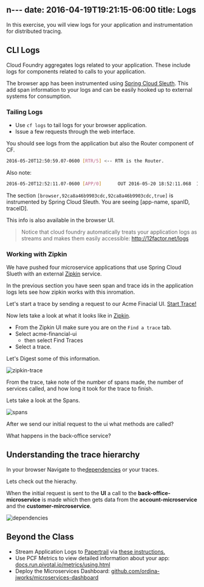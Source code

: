  n---
date: 2016-04-19T19:21:15-06:00
title: Logs
---

In this exercise, you will view logs for your application and instrumentation for distributed tracing.

## CLI Logs

Cloud Foundry aggregates logs related to your application.  These include logs for components related to calls to your application.

The browser app has been instrumented using <a href="http://cloud.spring.io/spring-cloud-static/spring-cloud-sleuth/1.0.9.RELEASE/" target="_blank">Spring Cloud Sleuth</a>.  This add span information to your logs and can be easily hooked up to external systems for consumption.

### Tailing Logs

* Use `cf logs` to tail logs for your browser application.
* Issue a few requests through the web interface.

You should see logs from the application but also the Router component of CF.

```sh
2016-05-20T12:50:59.07-0600 [RTR/5] <-- RTR is the Router.
```

Also note:

```sh
2016-05-20T12:52:11.07-0600 [APP/0]      OUT 2016-05-20 18:52:11.068  INFO [browser,92ca8a46b9903cdc,92ca8a46b9903cdc,true]
```

The section `[browser,92ca8a46b9903cdc,92ca8a46b9903cdc,true]` is instrumented by Spring Cloud Sleuth.  You are seeing [app-name, spanID, traceID].

This info is also available in the browser UI.

> Notice that cloud foundry automatically treats your application logs as streams and makes them easily accessible: http://12factor.net/logs

### Working with Zipkin

We have pushed four microservice applications that use Spring Cloud Slueth with an external [Zipkin](http://zipkin.io/) service.

In the previous section you have seen span and trace ids in the application logs lets see how zipkin works with this inromation.

Let's start a trace by sending a request to our Acme Finacial UI. <a href="/start" target="_blank">Start Trace!</a>

Now lets take a look at what it looks like in <a href="Zipkin" target="_blank">Zipkin</a>.

  - From the Zipkin UI make sure you are on the `Find a trace` tab.
  - Select acme-financial-ui
    - then select Find Traces
  - Select a trace.

Let's Digest some of this information.

![zipkin-trace](/img/zipkin-trace.png)

From the trace, take note of the number of spans made, the number of services called, and how long it took for the trace to finish.

Lets take a look at the Spans.

![spans](/img/spans.png)


After we send our initial request to the ui what methods are called?

What happens in the back-office service?

## Understanding the trace hierarchy

In your browser Navigate to the<a href="/dependency" target="_blank">dependencies</a> or your traces.

Lets check out the hierachy.

When the initial request is sent to the **UI** a  call to the **back-office-microservice** is made which then gets data from the **account-microservice** and the **customer-mircroservice**.

![dependencies](/img/dependencies.png  )


## Beyond the Class

* Stream Application Logs to <a href="https://papertrailapp.com" target="_blank">Papertrail</a> via <a href="https://docs.cloudfoundry.org/devguide/services/log-management-thirdparty-svc.html" target="_blank">these instructions.</a>
* Use PCF Metrics to view detailed information about your app: <a href="http://docs.run.pivotal.io/metrics/using.html" target="_blank">docs.run.pivotal.io/metrics/using.html</a>
* Deploy the Microservices Dashboard: <a href="https://github.com/ordina-jworks/microservices-dashboard" target="_blank">github.com/ordina-jworks/microservices-dashboard</a>
<!-- * Use <a href="http://start.spring.io" target="_blank">start.spring.io</a> to generate a zipkin server.  <a href="https://spring.io/blog/2016/02/15/distributed-tracing-with-spring-cloud-sleuth-and-spring-cloud-zipkin" target="_blank">Deploy it to CF </a> and hook it up to your microservices. -->
